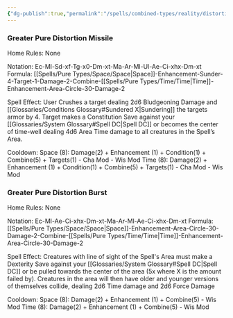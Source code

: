 ```yaml
---
{"dg-publish":true,"permalink":"/spells/combined-types/reality/distortion/","tags":["Spell/Space","Spell/Time","Spell/Damage"]}
---
```


### Greater Pure Distortion Missile
Home Rules: None

Notation: Ec-Ml-Sd-xf-Tg-x0-Dm-xt-Ma-Ar-Ml-Ul-Ae-Ci-xhx-Dm-xt
Formula: [[Spells/Pure Types/Space/Space\|Space]]-Enhancement-Sunder-4-Target-1-Damage-2-Combine-[[Spells/Pure Types/Time/Time\|Time]]-Enhancement-Area-Circle-30-Damage-2

Spell Effect: 
User Crushes a target dealing 2d6 Bludgeoning Damage and [[Glossaries/Conditions Glossary#Sundered X\|Sundering]] the targets armor by 4. Target makes a Constitution Save against your [[Glossaries/System Glossary#Spell DC\|Spell DC]] or becomes the center of time-well dealing 4d6 Area Time damage to all creatures in the Spell’s Area.

Cooldown:
Space (8): Damage(2)  + Enhancement (1) + Condition(1) + Combine(5)  + Targets(1) - Cha Mod - Wis Mod
Time (8):  Damage(2)  + Enhancement (1) + Condition(1) + Combine(5)  + Targets(1) - Cha Mod - Wis Mod

### Greater Pure Distortion Burst
Home Rules: None

Notation: Ec-Ml-Ae-Ci-xhx-Dm-xt-Ma-Ar-Ml-Ae-Ci-xhx-Dm-xt
Formula: [[Spells/Pure Types/Space/Space\|Space]]-Enhancement-Area-Circle-30-Damage-2-Combine-[[Spells/Pure Types/Time/Time\|Time]]-Enhancement-Area-Circle-30-Damage-2

Spell Effect: 
Creatures with line of sight of the Spell's Area must make a Dexterity Save against your [[Glossaries/System Glossary#Spell DC\|Spell DC]] or be pulled towards the center of the area (5x where X is the amount failed by). Creatures in the area will then have older and younger versions of themselves collide, dealing 2d6 Time damage and 2d6 Force Damage

Cooldown:
Space (8): Damage(2)  + Enhancement (1)  + Combine(5)  - Wis Mod
Time (8): Damage(2) + Enhancement (1)  + Combine(5)  - Wis Mod
